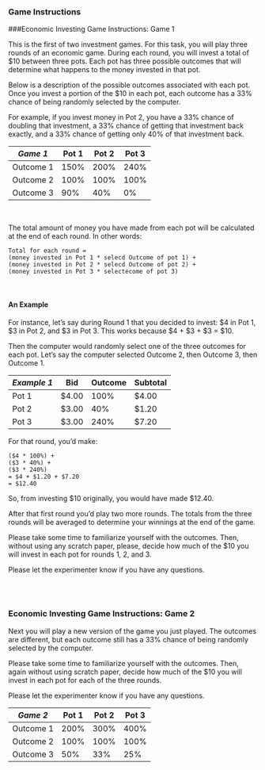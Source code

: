 ### Game Instructions

###Economic Investing Game Instructions: Game 1

This is the first of two investment games. For this task, you will play three rounds of an economic game. During each round, you will invest a total of $10 between three pots. Each pot has three possible outcomes that will determine what happens to the money invested in that pot.


Below is a description of the possible outcomes associated with each pot. Once you invest a portion of the $10 in each pot, each outcome has a 33% chance of being randomly selected by the computer.


For example, if you invest money in Pot 2, you have a 33% chance of doubling that investment, a 33% chance of getting that investment back exactly, and a 33% chance of getting only 40% of that investment back.



*Game 1*   | Pot 1   | Pot 2   | Pot 3
---------- | ------- | ------- | -----
Outcome 1  | 150%    | 200%    | 240%  |
Outcome 2  | 100%    | 100%    | 100%  |
Outcome 3  | 90%     | 40%     | 0%    |

<br>


The total amount of money you have made from each pot will be calculated at the end of each round. In other words:

	Total for each round =  
	(money invested in Pot 1 * selecd Outcome of pot 1) +   
	(money invested in Pot 2 * selecd Outcome of pot 2) +   
	(money invested in Pot 3 * selectecome of pot 3)

<br>

#### An Example


For instance, let’s say during Round 1 that you decided to invest:
 $4 in Pot 1, $3 in Pot 2, and $3 in Pot 3. 
This works because $4 + $3 + $3 = $10. 

Then the computer would randomly select one of the three outcomes for each pot. Let’s say the computer selected Outcome 2, then Outcome 3, then Outcome 1.


*Example 1*  | Bid     | Outcome | Subtotal
------------ | ------- | ------- | --------
Pot 1        | $4.00   | 100%    | $4.00  |
Pot 2        | $3.00   | 40%     | $1.20  |
Pot 3        | $3.00   | 240%    | $7.20  |


For that round, you’d make:  

	($4 * 100%) +  
	($3 * 40%) +  
	($3 * 240%)  
	= $4 + $1.20 + $7.20  
	= $12.40



So, from investing $10 originally, you would have made $12.40.

After that first round you’d play two more rounds. The totals from the three rounds will be averaged to determine your winnings at the end of the game.






Please take some time to familiarize yourself with the outcomes. Then, without using any scratch paper, please, decide how much of the $10 you will invest in each pot for rounds 1, 2, and 3.

Please let the experimenter know if you have any questions.

<br><br>



### Economic Investing Game Instructions: Game 2

Next you will play a new version of the game you just played. The outcomes are different, but each outcome still has a 33% chance of being randomly selected by the computer.

Please take some time to familiarize yourself with the outcomes. Then, again without using scratch paper, decide how much of the $10 you will invest in each pot for each of the three rounds. 

Please let the experimenter know if you have any questions.




*Game 2*   | Pot 1   | Pot 2   | Pot 3
---------- | ------- | ------- | -----
Outcome 1  | 200%    | 300%    | 400%  |
Outcome 2  | 100%    | 100%    | 100%  |
Outcome 3  | 50%     | 33%     | 25%   |


